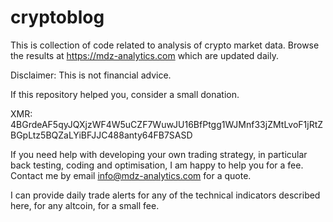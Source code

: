 # cryptoblog

This is collection of code related to analysis of crypto market data.
Browse the results at https://mdz-analytics.com which are updated daily.

Disclaimer: This is not financial advice.

If this repository helped you, consider a small donation. 

XMR: 4BGrdeAF5qyJQXjzWF4W5uCZF7WuwJU16BfPtgg1WJMnf33jZMtLvoF1jRtZBGpLtz5BQZaLYiBFJJC488anty64FB7SASD

If you need help with developing your own trading strategy, in particular back testing, coding and optimisation, I am happy to help you for a fee.
Contact me by email info@mdz-analytics.com for a quote.

I can provide daily trade alerts for any of the technical indicators described here,
for any altcoin, for a small fee.

